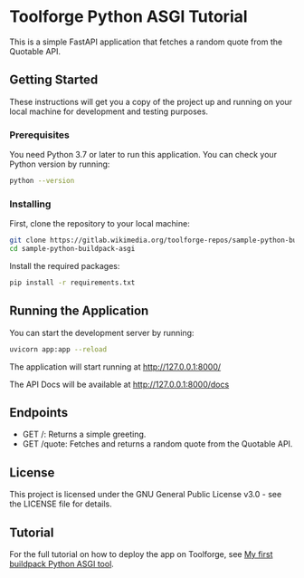 # Toolforge Python ASGI Tutorial

This is a simple FastAPI application that fetches a random quote from the Quotable API.

## Getting Started

These instructions will get you a copy of the project up and running on your local machine for development and testing purposes.

### Prerequisites

You need Python 3.7 or later to run this application. You can check your Python version by running:

```bash
python --version
```

### Installing

First, clone the repository to your local machine:

```bash
git clone https://gitlab.wikimedia.org/toolforge-repos/sample-python-buildpack-asgi.git
cd sample-python-buildpack-asgi
```

Install the required packages:

```bash
pip install -r requirements.txt
```

## Running the Application

You can start the development server by running:

```bash
uvicorn app:app --reload
```

The application will start running at <http://127.0.0.1:8000/>

The API Docs will be available at <http://127.0.0.1:8000/docs>

## Endpoints

- GET /: Returns a simple greeting.
- GET /quote: Fetches and returns a random quote from the Quotable API.

## License

This project is licensed under the GNU General Public License v3.0 - see the LICENSE file for details.

## Tutorial

For the full tutorial on how to deploy the app on Toolforge, see [My first buildpack Python ASGI tool](https://wikitech.wikimedia.org/w/index.php?title=Help:Toolforge/Build_Service/My_first_Buildpack_Python_ASGI_tool).
